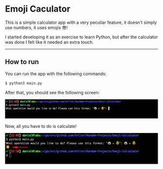 # Emoji Caculator

This is a simple calculator app with a very peculiar feature, it doesn't simply use numbers, it uses emojis 😎!

I started developing it as an exercise to learn Python, but after the calculator was done I felt like it needed an extra touch.

---

## How to run

You can run the app with the following commands:

```sh
$ python3 main.py
```

After that, you should see the following screen:

<p align='center'>
    <img src="images/image1.png"/>
</p>

Now, all you have to do is calculate!

<p align='center'>
    <img src="images/image2.png"/>
</p>
